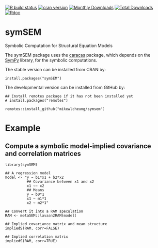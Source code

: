 [![R build status](https://github.com/mikewlcheung/symsem/workflows/R-CMD-check/badge.svg)](https://github.com/mikewlcheung/symsem/actions)
[![cran version](http://www.r-pkg.org/badges/version/symSEM)](https://cran.r-project.org/package=symSEM)
[![Monthly Downloads](http://cranlogs.r-pkg.org/badges/symSEM)](https://cranlogs.r-pkg.org/badges/symSEM)
[![Total Downloads](http://cranlogs.r-pkg.org/badges/grand-total/symSEM)](https://cranlogs.r-pkg.org/badges/grand-total/symSEM)
[![Rdoc](http://www.rdocumentation.org/badges/version/symSEM)](https://www.rdocumentation.org/packages/symSEM)

# symSEM
Symbolic Computation for Structural Equation Models

The symSEM package uses the [caracas](https://cran.r-project.org/package=caracas) package, which depends on the [SymPy](https://www.sympy.org/) library, for the symbolic computations.

The stable version can be installed from CRAN by:
```
install.packages("symSEM")
```

The developmental version can be installed from GitHub by:
```
## Install remotes package if it has not been installed yet
# install.packages("remotes")

remotes::install_github("mikewlcheung/symsem")
```


# Example

## Compute a symbolic model-implied covariance and correlation matrices

```
library(symSEM)

## A regression model
model <- "y ~ b1*x1 + b2*x2
          ## Covariance between x1 and x2
          x1 ~~ x2
          ## Means
          y ~ b0*1
          x1 ~ m1*1
          x2 ~ m2*1"

## Convert it into a RAM speculation
RAM <- metaSEM::lavaan2RAM(model)

## Implied covariance matrix and mean structure
impliedS(RAM, corr=FALSE)

## Implied correlation matrix
impliedS(RAM, corr=TRUE)
```
